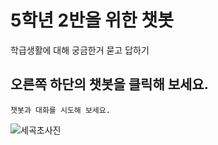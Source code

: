 # 5학년 2반을 위한 챗봇
 학급생활에 대해 궁금한거 묻고 답하기

## 오른쪽 하단의 챗봇을 클릭해 보세요.
    챗봇과 대화를 시도해 보세요.
![세곡초사진](https://user-images.githubusercontent.com/81296972/118234662-9fab5300-b4ce-11eb-85e0-276eead18ece.png)






